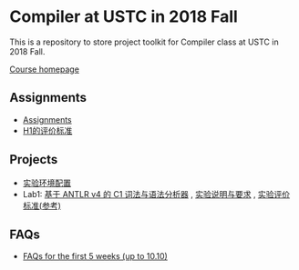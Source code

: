 # Compiler at USTC in 2018 Fall

This is a repository to store project toolkit for Compiler class at USTC in 2018 Fall.

[Course homepage](http://staff.ustc.edu.cn/~yuzhang/compiler/2018f/info.html)

## Assignments
- [Assignments](https://github.com/ustc-compiler/2018fall/blob/master/assignment.md)
- [H1的评价标准](https://github.com/ustc-compiler/2018fall/blob/master/hwevalstd.xlsx)
## Projects
- [实验环境配置](https://clarazhang.gitbooks.io/compiler-f2018/content/environment.html)
- Lab1: [基于 ANTLR v4 的 C1 词法与语法分析器](https://github.com/ustc-compiler/2018fall/tree/master/c1recognizer) , [实验说明与要求](https://clarazhang.gitbooks.io/compiler-f2018/content/parser.html) , [实验评价标准(参考)](https://github.com/ustc-compiler/2018fall/blob/master/labEvalStd(Reference).md)
## FAQs
- [FAQs for the first 5 weeks (up to 10.10)](https://github.com/ustc-compiler/2018fall/blob/master/FAQ.md)
